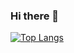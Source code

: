 ### Hi there 👋


[![Top Langs](https://github-readme-stats.vercel.app/api/top-langs/?username=JG-Ancona&layout=compact)](https://github.com/JG-Ancona/github-readme-stats)


<!--
**JG-Ancona/JG-Ancona** is a ✨ _special_ ✨ repository because its `README.md` (this file) appears on your GitHub profile.



Here are some ideas to get you started:

- 🔭 I’m currently working on ...
- 🌱 I’m currently learning ...
- 👯 I’m looking to collaborate on ...
- 🤔 I’m looking for help with ...
- 💬 Ask me about ...
- 📫 How to reach me: ...
- 😄 Pronouns: ...
- ⚡ Fun fact: ...
-->
